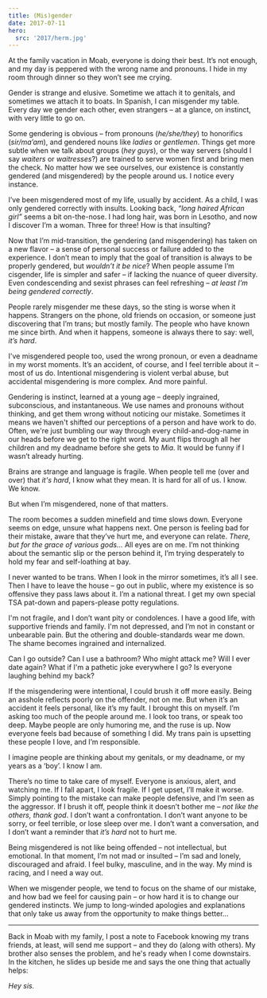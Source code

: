 ```yaml
---
title: (Mis)gender
date: 2017-07-11
hero:
  src: '2017/herm.jpg'
---
```


At the family vacation in Moab,
everyone is doing their best.
It’s not enough,
and my day is peppered with the wrong name and pronouns.
I hide in my room through dinner
so they won’t see me crying.

<!-- intro -->

Gender is strange and elusive.
Sometime we attach it to genitals,
and sometimes we attach it to boats.
In Spanish, I can misgender my table.
Every day we gender each other, even strangers –
at a glance, on instinct, with very little to go on.

Some gendering is obvious –
from pronouns (*he/she/they*)
to honorifics (*sir/ma’am*),
and gendered nouns like *ladies* or *gentlemen*.
Things get more subtle when we talk about groups (*hey guys*),
or the way servers
(should I say *waiters* or *waitresses*?)
are trained to serve women first and bring men the check.
No matter how we see ourselves,
our existence is constantly gendered
(and misgendered)
by the people around us.
I notice every instance.

I’ve been misgendered most of my life,
usually by accident.
As a child,
I was only gendered correctly with insults.
Looking back,
*“long haired African girl”*
seems a bit on-the-nose.
I had long hair,
was born in Lesotho,
and now I discover I’m a woman.
Three for three!
How is that insulting?

Now that I’m mid-transition,
the gendering
(and misgendering)
has taken on a new flavor –
a sense of personal success or failure
added to the experience.
I don’t mean to imply
that the goal of transition is always to be properly gendered,
but *wouldn’t it be nice*?
When people assume I’m cisgender,
life is simpler and safer –
if lacking the nuance of queer diversity.
Even condescending and sexist phrases can feel refreshing –
*at least I’m being gendered correctly*.

People rarely misgender me these days,
so the sting is worse when it happens.
Strangers on the phone,
old friends on occasion,
or someone just discovering that I’m trans;
but mostly family.
The people who have known me since birth.
And when it happens,
someone is always there to say:
well, *it’s hard*.

I've misgendered people too,
used the wrong pronoun,
or even a deadname in my worst moments.
It’s an accident, of course,
and I feel terrible about it –
most of us do.
Intentional misgendering is violent verbal abuse,
but accidental misgendering is more complex.
And more painful.

Gendering is instinct, learned at a young age –
deeply ingrained, subconscious, and instantaneous.
We use names and pronouns without thinking,
and get them wrong without noticing our mistake.
Sometimes it means we haven't shifted our perceptions of a person
and have work to do.
Often, we're just bumbling our way through
every child-and-dog-name in our heads before we get to the right word.
My aunt flips through all her children and my deadname
before she gets to *Mia*.
It would be funny if I wasn’t already hurting.

Brains are strange and language is fragile.
When people tell me (over and over) that *it's hard*,
I know what they mean.
It is hard for all of us.
I know. We know.

But when I’m misgendered, none of that matters.

The room becomes a sudden minefield
and time slows down.
Everyone seems on edge,
unsure what happens next.
One person is feeling bad for their mistake,
aware that they’ve hurt me,
and everyone can relate.
*There, but for the grace of various gods…*
All eyes are on me.
I’m not thinking about the semantic slip
or the person behind it,
I’m trying desperately
to hold my fear and self-loathing at bay.

I never wanted to be trans.
When I look in the mirror sometimes,
it’s all I see.
Then I have to leave the house –
go out in public,
where my existence is so offensive
they pass laws about it.
I’m a national threat.
I get my own special TSA pat-down
and papers-please potty regulations.

I'm not fragile,
and I don’t want pity or condolences.
I have a good life,
with supportive friends and family.
I'm not depressed,
and I’m not in
constant or unbearable pain.
But the othering and double-standards wear me down.
The shame becomes ingrained and internalized.

Can I go outside?
Can I use a bathroom?
Who might attack me?
Will I ever date again?
What if I'm a pathetic joke everywhere I go?
Is everyone laughing behind my back?

If the misgendering were intentional,
I could brush it off more easily.
Being an asshole reflects poorly on the offender,
not on me.
But when it’s an accident
it feels personal,
like it’s my fault.
I brought this on myself.
I’m asking too much of the people around me.
I look too trans, or speak too deep.
Maybe people are only humoring me,
and the ruse is up.
Now everyone feels bad
because of something I did.
My trans pain is upsetting these people I love,
and I’m responsible.

I imagine people are thinking about my genitals,
or my deadname, or my years as a ‘boy’.
I know I am.

There’s no time to take care of myself.
Everyone is anxious, alert, and watching me.
If I fall apart, I look fragile.
If I get upset, I’ll make it worse.
Simply pointing to the mistake can make people defensive,
and I’m seen as the aggressor.
If I brush it off,
people think it doesn’t bother me –
*not like the others, thank god*.
I don’t want a confrontation.
I don’t want anyone to be sorry,
or feel terrible,
or lose sleep over me.
I don’t want a conversation,
and I don’t want a reminder that
*it’s hard* not to hurt me.

Being misgendered is not like being offended –
not intellectual, but emotional.
In that moment,
I’m not mad or insulted –
I’m sad and lonely,
discouraged and afraid.
I feel bulky, masculine, and in the way.
My mind is racing,
and I need a way out.

When we misgender people,
we tend to focus on the shame of our mistake,
and how bad we feel for causing pain –
or how hard it is to change our gendered instincts.
We jump to long-winded apologies and explanations
that only take us away
from the opportunity
to make things better…

------

Back in Moab with my family,
I post a note to Facebook
knowing my trans friends,
at least, will send me support –
and they do (along with others).
My brother also senses the problem,
and he's ready when I come downstairs.
In the kitchen,
he slides up beside me
and says the one thing that actually helps:

*Hey sis.*
